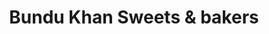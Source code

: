 ---
title: "Bundu Khan Sweets & bakers"
url: /lahore/bundu-khan-sweets-und-bakers/
shop: Bäckerei
---